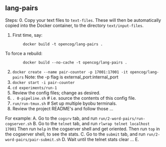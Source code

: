 lang-pairs
----------

Steps:
0. Copy your text files to `text-files`. These will then be
   automatically copied into the Docker container, to the
   directory `text/input-files`.
1. First time, say:
```
        docker build -t opencog/lang-pairs .
```
   To force a rebuild:
```
        docker build --no-cache -t opencog/lang-pairs .
```
2. `docker create --name pair-counter -p 17001:17001 -it opencog/lang-pairs`
   Note: the -p flag is external_port:internal_port
3. `docker start -i pair-counter`
4. `cd experiments/run-1`
5. Review the config files; change as desired.
6. `. 0-pipeline.sh`  # i.e. source the contents of this config file.
7. `run/run-tmux.sh`  # Set up multiple byobu terminals.
8. Review the project README's and follow those ...

For example:
A. Go to the `cogsrv` tab, and run `run/2-word-pairs/run-cogserver.sh`
B. Go to the `telnet` tab, and run `rlwrap telnet localhost 17001`
   Then run `help` in the cogserver shell and get oriented.
   Then run `top`  in the cogserver shell, to see the stats.
C. Go to the `submit` tab, and run `run/2-word-pairs/pair-submit.sh`
D. Wait until the telnet stats clear ...
E.
